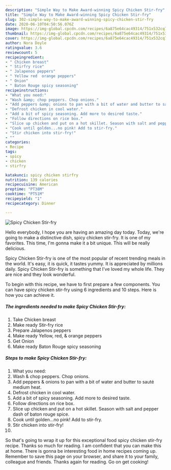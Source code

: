 ```yaml
---
description: "Simple Way to Make Award-winning Spicy Chicken Stir-fry"
title: "Simple Way to Make Award-winning Spicy Chicken Stir-fry"
slug: 302-simple-way-to-make-award-winning-spicy-chicken-stir-fry
date: 2020-06-10T04:50:56.076Z
image: https://img-global.cpcdn.com/recipes/6a875e64cac49314/751x532cq70/spicy-chicken-stir-fry-recipe-main-photo.jpg
thumbnail: https://img-global.cpcdn.com/recipes/6a875e64cac49314/751x532cq70/spicy-chicken-stir-fry-recipe-main-photo.jpg
cover: https://img-global.cpcdn.com/recipes/6a875e64cac49314/751x532cq70/spicy-chicken-stir-fry-recipe-main-photo.jpg
author: Nora Doyle
ratingvalue: 3.6
reviewcount: 5
recipeingredient:
- " Chicken breast"
- " Stirfry rice"
- " Jalapenos peppers"
- " Yellow red  orange peppers"
- " Onion"
- " Baton Rouge spicy seasoning"
recipeinstructions:
- "What you need:"
- "Wash &amp; chop peppers. Chop onions."
- "Add peppers &amp; onions to pan with a bit of water and butter to sauté medium heat."
- "Defrost chicken in cool water."
- "Add a bit of spicy seasoning. Add more to desired taste."
- "Follow directions on rice box."
- "Slice up chicken and put on a hot skillet. Season with salt and pepper dash of baton rouge spice."
- "Cook until golden...no pink! Add to stir-fry."
- "Stir chicken into stir-fry!"
- ""
categories:
- Recipe
tags:
- spicy
- chicken
- stirfry

katakunci: spicy chicken stirfry 
nutrition: 139 calories
recipecuisine: American
preptime: "PT38M"
cooktime: "PT51M"
recipeyield: "1"
recipecategory: Dinner

---
```



![Spicy Chicken Stir-fry](https://img-global.cpcdn.com/recipes/6a875e64cac49314/751x532cq70/spicy-chicken-stir-fry-recipe-main-photo.jpg)

Hello everybody, I hope you are having an amazing day today. Today, we're going to make a distinctive dish, spicy chicken stir-fry. It is one of my favorites. This time, I'm gonna make it a bit unique. This will be really delicious.

Spicy Chicken Stir-fry is one of the most popular of recent trending meals in the world. It's easy, it is quick, it tastes yummy. It is appreciated by millions daily. Spicy Chicken Stir-fry is something that I've loved my whole life. They are nice and they look wonderful.




To begin with this recipe, we have to first prepare a few components. You can have spicy chicken stir-fry using 6 ingredients and 10 steps. Here is how you can achieve it.

##### The ingredients needed to make Spicy Chicken Stir-fry:

1. Take  Chicken breast
1. Make ready  Stir-fry rice
1. Prepare  Jalapenos peppers
1. Make ready  Yellow, red, &amp; orange peppers
1. Get  Onion
1. Make ready  Baton Rouge spicy seasoning




##### Steps to make Spicy Chicken Stir-fry:

1. What you need:
1. Wash &amp; chop peppers. Chop onions.
1. Add peppers &amp; onions to pan with a bit of water and butter to sauté medium heat.
1. Defrost chicken in cool water.
1. Add a bit of spicy seasoning. Add more to desired taste.
1. Follow directions on rice box.
1. Slice up chicken and put on a hot skillet. Season with salt and pepper dash of baton rouge spice.
1. Cook until golden...no pink! Add to stir-fry.
1. Stir chicken into stir-fry!
1. 




So that's going to wrap it up for this exceptional food spicy chicken stir-fry recipe. Thanks so much for reading. I am confident that you can make this at home. There is gonna be interesting food in home recipes coming up. Remember to save this page on your browser, and share it to your family, colleague and friends. Thanks again for reading. Go on get cooking!

